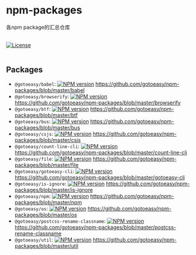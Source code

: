# npm-packages
各npm package的汇总仓库
<br>
<br>

[![License](https://img.shields.io/badge/License-Apache%202-brightgreen.svg)](http://www.apache.org/licenses/LICENSE-2.0)
<br>
<br>


## Packages
* `@gotoeasy/babel`: [![NPM version](https://img.shields.io/npm/v/@gotoeasy/babel.svg)](https://www.npmjs.com/package/@gotoeasy/babel) https://github.com/gotoeasy/npm-packages/blob/master/babel
* `@gotoeasy/browserify`: [![NPM version](https://img.shields.io/npm/v/@gotoeasy/browserify.svg)](https://www.npmjs.com/package/@gotoeasy/browserify) https://github.com/gotoeasy/npm-packages/blob/master/browserify
* `@gotoeasy/btf`: [![NPM version](https://img.shields.io/npm/v/@gotoeasy/btf.svg)](https://www.npmjs.com/package/@gotoeasy/btf) https://github.com/gotoeasy/npm-packages/blob/master/btf
* `@gotoeasy/bus`: [![NPM version](https://img.shields.io/npm/v/@gotoeasy/bus.svg)](https://www.npmjs.com/package/@gotoeasy/bus) https://github.com/gotoeasy/npm-packages/blob/master/bus
* `@gotoeasy/csjs`: [![NPM version](https://img.shields.io/npm/v/@gotoeasy/csjs.svg)](https://www.npmjs.com/package/@gotoeasy/csjs) https://github.com/gotoeasy/npm-packages/blob/master/csjs
* `@gotoeasy/count-line-cli`: [![NPM version](https://img.shields.io/npm/v/@gotoeasy/count-line-cli.svg)](https://www.npmjs.com/package/@gotoeasy/count-line-cli) https://github.com/gotoeasy/npm-packages/blob/master/count-line-cli
* `@gotoeasy/file`: [![NPM version](https://img.shields.io/npm/v/@gotoeasy/file.svg)](https://www.npmjs.com/package/@gotoeasy/file) https://github.com/gotoeasy/npm-packages/blob/master/file
* `@gotoeasy/gotoeasy-cli`: [![NPM version](https://img.shields.io/npm/v/@gotoeasy/gotoeasy-cli.svg)](https://www.npmjs.com/package/@gotoeasy/gotoeasy-cli) https://github.com/gotoeasy/npm-packages/blob/master/gotoeasy-cli
* `@gotoeasy/is-ignore`: [![NPM version](https://img.shields.io/npm/v/@gotoeasy/is-ignore.svg)](https://www.npmjs.com/package/@gotoeasy/is-ignore) https://github.com/gotoeasy/npm-packages/blob/master/is-ignore
* `@gotoeasy/npm`: [![NPM version](https://img.shields.io/npm/v/@gotoeasy/npm.svg)](https://www.npmjs.com/package/@gotoeasy/npm) https://github.com/gotoeasy/npm-packages/blob/master/npm
* `@gotoeasy/os`: [![NPM version](https://img.shields.io/npm/v/@gotoeasy/os.svg)](https://www.npmjs.com/package/@gotoeasy/os) https://github.com/gotoeasy/npm-packages/blob/master/os
* `@gotoeasy/postcss-rename-classname`: [![NPM version](https://img.shields.io/npm/v/postcss-rename-classname.svg)](https://www.npmjs.com/package/postcss-rename-classname) https://github.com/gotoeasy/npm-packages/blob/master/postcss-rename-classname
* `@gotoeasy/util`: [![NPM version](https://img.shields.io/npm/v/@gotoeasy/util.svg)](https://www.npmjs.com/package/@gotoeasy/util) https://github.com/gotoeasy/npm-packages/blob/master/util

